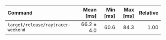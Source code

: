 | Command | Mean [ms] | Min [ms] | Max [ms] | Relative |
|:---|---:|---:|---:|---:|
| `target/release/raytracer-weekend` | 66.2 ± 4.0 | 60.6 | 84.3 | 1.00 |
